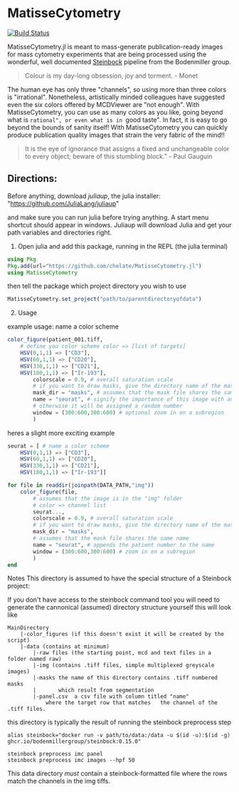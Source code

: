 # MatisseCytometry

[![Build Status](https://github.com/chelate/MatisseCytometry.jl/actions/workflows/CI.yml/badge.svg?branch=main)](https://github.com/chelate/MatisseCytometry.jl/actions/workflows/CI.yml?query=branch%3Amain)

MatisseCytometry.jl is meant to mass-generate publication-ready images for mass cytometry experiments that are being processed using the wonderful, well documented [Steinbock](https://bodenmillergroup.github.io/steinbock/latest/) pipeline from the Bodenmiller group.

 > Colour is my day-long obsession, joy and torment. - Monet

The human eye has only three "channels", so using more than three colors is "irrational". Nonetheless, artistically minded colleagues have suggested even the six colors offered by MCDViewer are "not enough". With MatisseCytometry, you can use as many colors as you like, going  beyond what is ``rational", or even what is in ``good taste". In fact, it is easy to go beyond the bounds of sanity itself! With MatisseCytometry you can quickly produce publication quality images that strain the very fabric of the mind!!

> It is the eye of ignorance that assigns a fixed and unchangeable color to every object; beware of this stumbling block.” - Paul Gauguin

## Directions:

Before anything, download *juliaup*, the julia installer: "https://github.com/JuliaLang/juliaup" 

and make sure you can run julia before trying anything. A start menu shortcut should appear in windows. Juliaup will download Julia and get your path variables and directories right.

1. Open julia and add this package, running in the REPL (the julia terminal)
   
```julia
using Pkg
Pkg.add(url="https://github.com/chelate/MatisseCytometry.jl")
using MatisseCytometry
```

then tell the package which project directory you wish to use

```julia
MatisseCytometry.set_project("path/to/parentdirectoryofdata")
``````

2. Usage

example usage: name a color scheme

```julia
color_figure(patient_001.tiff,
    # define you color scheme color => [list of targets]
    HSV(0,1,1) => ["CD3"],
    HSV(60,1,1) => ["CD20"],
    HSV(330,1,1) => ["CD21"],
    HSV(180,1,1) => ["Ir-193"],
        colorscale = 0.9, # overall saturation scale
        # if you want to draw masks, give the directory name of the mask folder
        mask_dir = "masks", # assumes that the mask file shares the same name
        name = "seurat", # signify the importance of this image with an optional name
        # otherwise it will be assigned a random number
        window = (300:600,300:600) # optional zoom in on a subregion
        )
```

heres a slight more exciting example

```julia
seurat = [ # name a color scheme
    HSV(0,1,1) => ["CD3"],
    HSV(60,1,1) => ["CD20"],
    HSV(330,1,1) => ["CD21"],
    HSV(180,1,1) => ["Ir-193"]]

```

```julia
for file in readdir(joinpath(DATA_PATH,"img"))
    color_figure(file,
        # assumes that the image is in the "img" folder
        # color => channel list
        seurat...,
        colorscale = 0.9, # overall saturation scale
        # if you want to draw masks, give the directory name of the mask folder
        mask_dir = "masks",
        # assumes that the mask file shares the same name
        name = "seurat", # appends the patient number to the name
        window = (300:600,300:600) # zoom in on a subregion
        )
end
```


Notes This directory is assumed to have the special structure of a Steinbock project: 

If you don't have access to the steinbock command tool you will need to generate the cannonical (assumed) directory structure yourself this will look like

```
MainDirectory
    |-color_figures (if this doesn't exist it will be created by the script)
    |-data (contains at minimum)
        |-raw files (the starting point, mcd and text files in a folder named raw)
        |-img (contains .tiff files, simple multiplexed greyscale images)
        |-masks the name of this directory contains .tiff numbered masks
        |       which result from segmentation
        |-panel.csv  a csv file with column titled "name" 
            where the target row that matches   the channel of the .tiff files.
```

this directory is typically the result of running the steinbock preprocess step
```
alias steinbock="docker run -v path/to/data:/data -u $(id -u):$(id -g) ghcr.io/bodenmillergroup/steinbock:0.15.0"

steinbock preprocess imc panel
steinbock preprocess imc images --hpf 50

```

This data directory *must* contain a steinbock-formatted file where the rows match the channels in the img tiffs.
